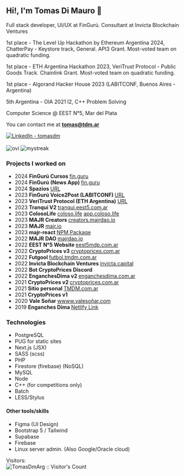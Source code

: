 ## Hi!, I'm Tomas Di Mauro 👋

Full stack developer, UI/UX at FinGurú. Consultant at Invicta Blockchain Ventures

1st place - The Level Up Hackathon by Ethereum Argentina 2024, ChatterPay - Keystore track, General. API3 Grant. Most-voted team on quadratic funding.

1st place - ETH Argentina Hackathon 2023, VeriTrust Protocol - Public Goods Track.  Chainlink Grant. Most-voted team on quadratic funding.

1st place - Algorand Hacker House 2023 (LABITCONF, Buenos Aires - Argentina) 

5th Argentina - OIA 2021 l2, C++ Problem Solving

Computer Science @ EEST N°5, Mar del Plata

You can contact me at <b>tomas@tdm.ar</b>

<a target="_blank" href="https://www.linkedin.com/in/tomasdm/" target="_blank">
   <img alt="LinkedIn - tomasdm" src="https://img.shields.io/badge/LinkedIn-0077B5.svg?&style=for-the-badge&logo=linkedin&logoColor=white" />
</a>
<br><br>

<img src="https://github-readme-stats.vercel.app/api/top-langs?username=TomasDmArg&show_icons=true&locale=en&layout=compact&theme=dark&hide_border=true" alt="ovi" />
<img src="http://github-readme-streak-stats.herokuapp.com?user=TomasDmArg&theme=dark&hide_border=true" alt="mystreak"/>


### Projects I worked on
- 2024 <b> FinGurú Cursos </b> [fin.guru](https://cursos.fin.guru/en)
- 2024 <b> FinGurú (News App) </b> [fin.guru](https://fin.guru/en)
- 2024 <b> Spazios </b> [URL](spazios-frontend-h4p6rtix6a-uc.a.run.app)
- 2023 <b> FinGurú Voice2Post (LABITCONF) </b> [URL](https://finguru-ui-ux-voicetopost-qj44in647a-uc.a.run.app/)
- 2023 <b> VeriTrust Protocol (ETH Argentina)</b> [URL](https://veritrust-front-qj44in647a-uc.a.run.app/)
- 2023 <b> Tranqui V2 </b> [tranqui.eest5.com.ar](tranqui.eest5.com.ar)
- 2023 <b> ColosoLife</b> [coloso.life](https://coloso.life)  [app.coloso.life](https://app.coloso.life)
- 2023 <b> MAJR Creators </b> [creators.majrdao.io](https://creators.majrdao.io)
- 2023 <b> MAJR</b> [majr.io](https://majr.io)
- 2023 <b> majr-react </b> [NPM Package](https://www.npmjs.com/package/majr-react)
- 2022 <b> MAJR DAO </b> [majrdao.io](https://majrdao.io)
- 2022 <b> EEST N°5 Website </b> [eest5mdp.com.ar](https://eest5mdp.com.ar)
- 2022 <b> CryptoPrices v3 </b> [cryptoprices.com.ar](https://cryptoprices.com.ar)
- 2022 <b> Futgool </b> [futbol.tmdm.com.ar](https://futbol.tmdm.com.ar)
- 2022 <b> Invicta Blockchain Ventures </b> [invicta.capital](https://invicta.capital) 
- 2022 <b> Bot CryptoPrices Discord </b>
- 2022 <b> EnganchesDima v2 </b> [enganchesdima.com.ar](https://enganchesdima.com.ar)
- 2021 <b> CryptoPrices v2 </b> [cryptoprices.com.ar](https://cryptoprices.com.ar)
- 2021 <b> Sitio personal </b> [TMDM.com.ar](https://tmdm.com.ar)
- 2021 <b> CryptoPrices v1 </b>
- 2020 <b> Vale Soñar </b> [wwww.valesoñar.com](https://xn--valesoar-i3a.com)
- 2019 <b> Enganches Dima </b> [Netlify Link](https://nervous-easley-7b832c.netlify.app/)
  
### Technologies
- PostgreSQL
- PUG for static sites
- Next.js (JSX)
- SASS (scss)
- PHP
- Firestore (firebase) (NoSQL)
- MySQL
- Node
- C++ (for competitions only)
- Batch
- LESS/Stylus

#### Other tools/skills
- Figma (UI Design)
- Bootstrap 5 / Tailwind
- Supabase
- Firebase
- Linux server admin. (Also Google/Oracle cloud)



<!--
**TomasDmArg/TomasDmArg** is a ✨ _special_ ✨ repository because its `README.md` (this file) appears on your GitHub profile.

Here are some ideas to get you started:

- 🔭 I’m currently working on ...
- 🌱 I’m currently learning ...
- 👯 I’m looking to collaborate on ...
- 🤔 I’m looking for help with ...
- 💬 Ask me about ...
- 📫 How to reach me: ...
- 😄 Pronouns: ...
- ⚡ Fun fact: ...
-->
Visitors:<br/>
<img src="https://profile-counter.glitch.me/{TomasDmArg}/count.svg" alt="TomasDmArg :: Visitor's Count" />
